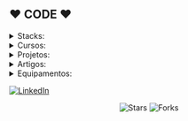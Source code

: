 ##  ♥ CODE ♥



<details>
  <summary>Stacks:</summary>
	<h4>Linguagens:</h4>
		<p>
			<img align="center" alt="C++" src="https://img.shields.io/badge/C%2B%2B-00599C?style=for-the-badge&logo=c%2B%2B&logoColor=white">
			<img align="center" alt="C" src="https://img.shields.io/badge/C-00599C?style=for-the-badge&logo=c&logoColor=white">
			<img align="center" alt="C#" src="https://img.shields.io/badge/C%23-239120?style=for-the-badge&logo=c-sharp&logoColor=white">
			<img align="center" alt="Python" src="https://img.shields.io/badge/python-3670A0?style=for-the-badge&logo=python&logoColor=ffdd54">
			<img align="center" alt="PHP" src="https://img.shields.io/badge/PHP-777BB4?style=for-the-badge&logo=php&logoColor=white">
			<img align="center" alt="Assembly" src="https://img.shields.io/badge/assembly%20script-%23000000.svg?style=for-the-badge&logo=assemblyscript&logoColor=white">
			<img align="center" alt="HTML5" src="https://img.shields.io/badge/HTML5-E34F26?style=for-the-badge&logo=html5&logoColor=white">
			<img align="center" alt="JavaScript" src="https://img.shields.io/badge/JavaScript-F7DF1E?style=for-the-badge&logo=javascript&logoColor=black">
			<img align="center" alt="CSS" src="https://img.shields.io/badge/CSS-1572B6?logo=css3&logoColor=fff">
		</p>
			<h4>Frameworks e Bibliotecas:</h4>
		<p>
			<img align="center" alt="Flask" src="https://img.shields.io/badge/flask-%23000.svg?style=for-the-badge&logo=flask&logoColor=white">
			<img align="center" alt="React Native" src="https://img.shields.io/badge/React_Native-20232A?style=for-the-badge&logo=react&logoColor=61DAFB">
			<img align="center" alt="React" src="https://img.shields.io/badge/React-20232A?style=for-the-badge&logo=react&logoColor=61DAFB">
			<img align="center" alt="NodeJS" src="https://img.shields.io/badge/node.js-6DA55F?style=for-the-badge&logo=node.js&logoColor=white">
			<img align="center" alt="Django" src="https://img.shields.io/badge/django-%23092E20.svg?style=for-the-badge&logo=django&logoColor=white">
			<img align="center" alt="Bootstrap" src="https://img.shields.io/badge/-boostrap-0D1117?style=for-the-badge&logo=bootstrap&labelColor=0D1117">
			<img align="center" alt="Anaconda" src="https://img.shields.io/badge/Anaconda-%2344A833.svg?style=for-the-badge&logo=anaconda&logoColor=white">
			<img align="center" alt="CUDA" src="https://img.shields.io/badge/cuda-000000.svg?style=for-the-badge&logo=nVIDIA&logoColor=green">
			<img align="center" alt="PyTest" src="https://img.shields.io/badge/pytest-%23ffffff.svg?style=for-the-badge&logo=pytest&logoColor=2f9fe3">
		</p>
			<h4>Bancos de Dados:</h4>
		<p>
			<img align="center" alt="MongoDB" src="https://img.shields.io/badge/MongoDB-%234ea94b.svg?style=for-the-badge&logo=mongodb&logoColor=white">
			<img align="center" alt="SQLite" src="https://img.shields.io/badge/SQLite-000?style=for-the-badge&logo=sqlite&logoColor=07405E">]
			<img align="center" alt="MySQL" src="https://img.shields.io/badge/MySQL-00000F?style=for-the-badge&logo=mysql&logoColor=white">
		</p>
			<h4>Ferramentas de Desenvolvimento:</h4>
		<p>
			<img align="center" alt="GitHub" src="https://img.shields.io/badge/GitHub-100000?style=for-the-badge&logo=github&logoColor=white">
			<img align="center" alt="Postman" src="https://img.shields.io/badge/Postman-FF6C37.svg?style=for-the-badge&logo=Postman&logoColor=white">
			<img align="center" alt="Vscode" src="https://img.shields.io/badge/Vscode-007ACC?style=for-the-badge&logo=visual-studio-code&logoColor=white">
			<img align="center" alt="Notepad++" src="https://img.shields.io/badge/Notepad++-90E59A.svg?style=for-the-badge&logo=notepad%2b%2b&logoColor=black">
			<img align="center" alt="Docker" src="https://img.shields.io/badge/docker-%230db7ed.svg?style=for-the-badge&logo=docker&logoColor=white">
			<img align="center" alt="Power BI" src="https://img.shields.io/badge/power_bi-F2C811?style=for-the-badge&logo=powerbi&logoColor=black">
		</p>
			<h4>Sistemas Operacionais:</h4>
		<p>
			<img align="center" alt="Windows" src="https://img.shields.io/badge/Windows-000?style=for-the-badge&logo=windows&logoColor=2CA5E0">
			<img align="center" alt="Android" src="https://img.shields.io/badge/Android-3DDC84?style=for-the-badge&logo=android&logoColor=white">
		</p>
			<h4>Plataformas e Serviços em Nuvem e Servidor:</h4>
		<p>
			<img align="center" alt="AWS" src="https://img.shields.io/badge/AWS-000.svg?style=for-the-badge&logo=amazon-aws&logoColor=white">
			<img align="center" alt="Apache" src="https://img.shields.io/badge/apache-%23D42029.svg?style=for-the-badge&logo=apache&logoColor=white">
			<img align="center" alt="Hostinger" src="https://img.shields.io/badge/Hostinger-673DE6?logo=hostinger&logoColor=fff">
		</p>
			<h4>Computação Espacial</h4>
		<p>
			<img align="center" alt="Sketchup" src="https://img.shields.io/badge/SketchUp-005F9E?style=for-the-badge&logo=sketchup&logoColor=white">
			<img align="center" alt="Unreal Engine" src="https://img.shields.io/badge/unrealengine-%23313131.svg?style=for-the-badge&logo=unrealengine&logoColor=white">
			<img align="center" alt="Meta" src="https://img.shields.io/badge/Meta-%230467DF.svg?style=for-the-badge&logo=Meta&logoColor=white">
			<img align="center" alt="Blender" src="https://img.shields.io/badge/Blender-%23F5792A.svg?logo=blender&logoColor=white">
			<img align="center" alt="SteamVR" src="https://img.shields.io/badge/SteamVR-%23232F3E.svg?logo=steam&logoColor=white">
			<img align="center" alt="Oculus" src="https://img.shields.io/badge/Oculus-%231A1A1A.svg?logo=oculus&logoColor=white">		
		</p>
</details>


<details>
  <summary>Cursos:</summary>
	<h4>Particulares:</h4>
		<table>
			<tr>
				<td><a href="https://github.com/caio-rossi/Curso_UnrealEngine5-VR"><b>Unreal Engine 5 para VR</b></a></td>
				<td>Acesso somente para membros</td>
				<td><a href="https://github.com/sponsors/caioross"><img align="center" alt="sponsor" src="https://img.shields.io/badge/sponsor-30363D?style=for-the-badge&logo=GitHub-Sponsors&logoColor=#white"></a></td>
			</tr>
			<tr>
				<td><a href="https://github.com/caio-rossi/Curso_Python-NV03-DominioCompleto"><b>Python Dominio Completo</b></a></td>
				<td>Acesso somente para membros</td>
				<td><a href="https://github.com/sponsors/caioross"><img align="center" alt="sponsor" src="https://img.shields.io/badge/sponsor-30363D?style=for-the-badge&logo=GitHub-Sponsors&logoColor=#white"></a></td>
			</tr>
			<tr>
				<td><a href="https://github.com/caio-rossi/Curso_PHP-NV01"><b>PHP NV-01</b></a></td>
				<td>Acesso somente para membros</td>
				<td><a href="https://github.com/sponsors/caioross"><img align="center" alt="sponsor" src="https://img.shields.io/badge/sponsor-30363D?style=for-the-badge&logo=GitHub-Sponsors&logoColor=#white"></a></td>
			</tr>
			<tr>
				<td><a href="https://github.com/caio-rossi/Curso_PHP-NV02"><b>PHP NV-02</b></a></td>
				<td>Acesso somente para membros</td>
				<td><a href="https://github.com/sponsors/caioross"><img align="center" alt="sponsor" src="https://img.shields.io/badge/sponsor-30363D?style=for-the-badge&logo=GitHub-Sponsors&logoColor=#white"></a></td>
			</tr>
			<tr>
				<td><a href="https://github.com/caio-rossi/Curso_SQL-DominioCompleto"><b>SQL Dominio Completo</b></a></td>
				<td>Acesso somente para membros</td>
				<td><a href="https://github.com/sponsors/caioross"><img align="center" alt="sponsor" src="https://img.shields.io/badge/sponsor-30363D?style=for-the-badge&logo=GitHub-Sponsors&logoColor=#white"></a></td>
			</tr>
		</table>
	<h4>Livres:</h4>
		<table>
			<tr>
				<td><a href="https://github.com/caio-rossi/Curso_HTML-CSS-JScript"><b>HTML5 CSS3 & JScript</b></a></td>
				<td><img alt="Stars" src="https://img.shields.io/github/stars/caio-rossi/Curso_HTML-CSS-JScript?style=flat-square&labelColor=343b41"/></td>
				<td><img alt="Forks" src="https://img.shields.io/github/forks/caio-rossi/Curso_HTML-CSS-JScript?style=flat-square&labelColor=343b41"/></td>
				<td><img alt="Issues" src="https://img.shields.io/github/issues/caio-rossi/Curso_HTML-CSS-JScript?style=flat-square&labelColor=343b41"/></td>
				<td><img alt="Pull Requests" src="https://img.shields.io/github/issues-pr/caio-rossi/Curso_HTML-CSS-JScript?style=flat-square&labelColor=343b41"/></td>
			</tr>
			<tr>
				<td><a href="https://github.com/caio-rossi/Curso_Assembly"><b>Assembly</b></a></td>
				<td><img alt="Stars" src="https://img.shields.io/github/stars/caio-rossi/Curso_Assembly?style=flat-square&labelColor=343b41"/></td>
				<td><img alt="Forks" src="https://img.shields.io/github/forks/caio-rossi/Curso_Assembly?style=flat-square&labelColor=343b41"/></td>
				<td><img alt="Issues" src="https://img.shields.io/github/issues/caio-rossi/Curso_Assembly?style=flat-square&labelColor=343b41"/></td>
				<td><img alt="Pull Requests" src="https://img.shields.io/github/issues-pr/caio-rossi/Curso_Assembly?style=flat-square&labelColor=343b41"/></td>
			</tr>
			<tr>
				<td><a href="https://github.com/caio-rossi/Curso_github"><b>Github para Devs</b></a></td>
				<td><img alt="Stars" src="https://img.shields.io/github/stars/caio-rossi/Curso_github?style=flat-square&labelColor=343b41"/></td>
				<td><img alt="Forks" src="https://img.shields.io/github/forks/caio-rossi/Curso_github?style=flat-square&labelColor=343b41"/></td>
				<td><img alt="Issues" src="https://img.shields.io/github/issues/caio-rossi/Curso_github?style=flat-square&labelColor=343b41"/></td>
				<td><img alt="Pull Requests" src="https://img.shields.io/github/issues-pr/caio-rossi/Curso_github?style=flat-square&labelColor=343b41"/></td>
			</tr>
			<tr>
				<td><a href="https://github.com/caio-rossi/Curso_Arduino"><b>Programação para Arduino</b></a></td>
				<td><img alt="Stars" src="https://img.shields.io/github/stars/caio-rossi/Curso_Arduino?style=flat-square&labelColor=343b41"/></td>
				<td><img alt="Forks" src="https://img.shields.io/github/forks/caio-rossi/Curso_Arduino?style=flat-square&labelColor=343b41"/></td>
				<td><img alt="Issues" src="https://img.shields.io/github/issues/caio-rossi/Curso_Arduino?style=flat-square&labelColor=343b41"/></td>
				<td><img alt="Pull Requests" src="https://img.shields.io/github/issues-pr/caio-rossi/Curso_Arduino?style=flat-square&labelColor=343b41"/></td>
			</tr>
		</table>
	<h4>Clarify:</h4>
		<table>
			<tr>
				<td><a href="https://github.com/Clarify-Cursos/Curso_Python-NV01"><b>Python NV-01</b></a></td>
				<td>Acesso somente para Alunos</td>
			</tr>
			<tr>
				<td><a href="https://github.com/Clarify-Cursos/Curso_Python-NV02-AnaliseDeDados"><b>Python NV-02 - Analise de Dados</b></a></td>
				<td>Acesso somente para Alunos</td>
			</tr>
			<tr>
				<td><a href="https://github.com/Clarify-Cursos/Curso_SQL-NV01"><b>SQL NV-01</b></a></td>
				<td>Acesso somente para Alunos</td>
			</tr>
			<tr>
				<td><a href="https://github.com/Clarify-Cursos/Curso_PowerBI"><b>Power BI</b></a></td>
				<td>Acesso somente para Alunos</td>
			</tr>
		</table>
</details>




<details>
  <summary>Projetos:</summary>

<table>
	  <tr>
      <td><a href="https://github.com/caioross/NostalgiaGPT"><b>NostalgiaGPT</b></a></td>
      <td><img alt="Stars" src="https://img.shields.io/github/stars/caioross/NostalgiaGPT?style=flat-square&labelColor=343b41"/></td>
      <td><img alt="Forks" src="https://img.shields.io/github/forks/caioross/NostalgiaGPT?style=flat-square&labelColor=343b41"/></td>
      <td><img alt="Issues" src="https://img.shields.io/github/issues/caioross/NostalgiaGPT?style=flat-square&labelColor=343b41"/></td>
      <td><img alt="Pull Requests" src="https://img.shields.io/github/issues-pr/caioross/NostalgiaGPT?style=flat-square&labelColor=343b41"/></td>
	  <td> Acesso Livre </td>
    </tr>
    <tr>
      <td><a href="https://github.com/caioross/WeeDoo"><b>WeeDoo</b></a></td>
      <td><img alt="Stars" src="https://img.shields.io/github/stars/caioross/WeeDoo?style=flat-square&labelColor=343b41"/></td>
      <td><img alt="Forks" src="https://img.shields.io/github/forks/caioross/WeeDoo?style=flat-square&labelColor=343b41"/></td>
      <td><img alt="Issues" src="https://img.shields.io/github/issues/caioross/WeeDoo?style=flat-square&labelColor=343b41"/></td> 
      <td><img alt="Pull Requests" src="https://img.shields.io/github/issues-pr/caioross/WeeDoo?style=flat-square&labelColor=343b41"/></td>
	  <td><a href="https://github.com/sponsors/caioross"><img align="center" alt="sponsor" src="https://img.shields.io/badge/sponsor-30363D?style=for-the-badge&logo=GitHub-Sponsors&logoColor=#white"></a></td>
    </tr>
<tr>
      <td><a href="https://github.com/caioross/Xornal"><b>Xornal</b></a></td>
      <td><img alt="Stars" src="https://img.shields.io/github/stars/caioross/Xornal?style=flat-square&labelColor=343b41"/></td>
      <td><img alt="Forks" src="https://img.shields.io/github/forks/caioross/Xornal?style=flat-square&labelColor=343b41"/></td>
      <td><img alt="Issues" src="https://img.shields.io/github/issues/caioross/Xornal?style=flat-square&labelColor=343b41"/></td>
      <td><img alt="Pull Requests" src="https://img.shields.io/github/issues-pr/caioross/Xornal?style=flat-square&labelColor=343b41"/></td>
	  <td><a href="https://github.com/sponsors/caioross"><img align="center" alt="sponsor" src="https://img.shields.io/badge/sponsor-30363D?style=for-the-badge&logo=GitHub-Sponsors&logoColor=#white"></a></td>
    </tr>
<tr>
      <td><a href="https://github.com/caioross/GeladeiraInteligente"><b>Geladeira Inteligente</b></a></td>
      <td><img alt="Stars" src="https://img.shields.io/github/stars/caioross/GeladeiraInteligente?style=flat-square&labelColor=343b41"/></td>
      <td><img alt="Forks" src="https://img.shields.io/github/forks/caioross/GeladeiraInteligente?style=flat-square&labelColor=343b41"/></td>
      <td><img alt="Issues" src="https://img.shields.io/github/issues/caioross/GeladeiraInteligente?style=flat-square&labelColor=343b41"/></td>
      <td><img alt="Pull Requests" src="https://img.shields.io/github/issues-pr/caioross/GeladeiraInteligente?style=flat-square&labelColor=343b41"/></td>
    <td> Acesso Livre </td>
	</tr>

<tr>
      <td><a href="https://github.com/caioross/EstacaoMeteorologica"><b>EstacaoMeteorologica</b></a></td>
      <td><img alt="Stars" src="https://img.shields.io/github/stars/caioross/EstacaoMeteorologica?style=flat-square&labelColor=343b41"/></td>
      <td><img alt="Forks" src="https://img.shields.io/github/forks/caioross/EstacaoMeteorologica?style=flat-square&labelColor=343b41"/></td>
      <td><img alt="Issues" src="https://img.shields.io/github/issues/caioross/EstacaoMeteorologica?style=flat-square&labelColor=343b41"/></td>
      <td><img alt="Pull Requests" src="https://img.shields.io/github/issues-pr/caioross/EstacaoMeteorologica?style=flat-square&labelColor=343b41"/></td>
	  <td> Acesso Livre </td>
    </tr>
    <tr>
      <td><a href="https://github.com/Abre-Mundos/ShoppingTrem"><b>ShoppingTrem</b></a></td>
      <td><img alt="Stars" src="https://img.shields.io/github/stars/Abre-Mundos/ShoppingTrem?style=flat-square&labelColor=343b41"/></td>
      <td><img alt="Forks" src="https://img.shields.io/github/forks/Abre-Mundos/ShoppingTrem?style=flat-square&labelColor=343b41"/></td>
      <td><img alt="Issues" src="https://img.shields.io/github/issues/Abre-Mundos/ShoppingTrem?style=flat-square&labelColor=343b41"/></td>
      <td><img alt="Pull Requests" src="https://img.shields.io/github/issues-pr/Abre-Mundos/ShoppingTrem?style=flat-square&labelColor=343b41"/></td>
	  <td><a href="https://github.com/sponsors/caioross"><img align="center" alt="sponsor" src="https://img.shields.io/badge/sponsor-30363D?style=for-the-badge&logo=GitHub-Sponsors&logoColor=#white"></a></td>
    </tr>
    <tr>
      <td><a href="https://github.com/Abre-Mundos/GhostHands-VR"><b>GhostHands-VR</b></a></td>
      <td><img alt="Stars" src="https://img.shields.io/github/stars/Abre-Mundos/GhostHands-VR?style=flat-square&labelColor=343b41"/></td>
      <td><img alt="Forks" src="https://img.shields.io/github/forks/Abre-Mundos/GhostHands-VR?style=flat-square&labelColor=343b41"/></td>
      <td><img alt="Issues" src="https://img.shields.io/github/issues/Abre-Mundos/GhostHands-VR?style=flat-square&labelColor=343b41"/></td>
      <td><img alt="Pull Requests" src="https://img.shields.io/github/issues-pr/Abre-Mundos/GhostHands-VR?style=flat-square&labelColor=343b41"/></td>
	  <td> Acesso Livre </td>
    </tr>
    <tr>
      <td><a href="https://github.com/caioross/PixTracker"><b>PixTracker</b></a></td>
      <td><img alt="Stars" src="https://img.shields.io/github/stars/caioross/PixTracker?style=flat-square&labelColor=343b41"/></td>
      <td><img alt="Forks" src="https://img.shields.io/github/forks/caioross/PixTracker?style=flat-square&labelColor=343b41"/></td>
      <td><img alt="Issues" src="https://img.shields.io/github/issues/caioross/PixTracker?style=flat-square&labelColor=343b41"/></td>
      <td><img alt="Pull Requests" src="https://img.shields.io/github/issues-pr/caioross/PixTracker?style=flat-square&labelColor=343b41"/></td>
	  <td><a href="https://github.com/sponsors/caioross"><img align="center" alt="sponsor" src="https://img.shields.io/badge/sponsor-30363D?style=for-the-badge&logo=GitHub-Sponsors&logoColor=#white"></a></td>
    </tr>
	<tr>
      <td><a href="https://github.com/caioross/FeedLeaf"><b>FeedLeaf</b></a></td>
      <td><img alt="Stars" src="https://img.shields.io/github/stars/caioross/FeedLeaf?style=flat-square&labelColor=343b41"/></td>
      <td><img alt="Forks" src="https://img.shields.io/github/forks/caioross/FeedLeaf?style=flat-square&labelColor=343b41"/></td>
      <td><img alt="Issues" src="https://img.shields.io/github/issues/caioross/FeedLeaf?style=flat-square&labelColor=343b41"/></td>
      <td><img alt="Pull Requests" src="https://img.shields.io/github/issues-pr/caioross/FeedLeaf?style=flat-square&labelColor=343b41"/></td>
	  <td><a href="https://github.com/sponsors/caioross"><img align="center" alt="sponsor" src="https://img.shields.io/badge/sponsor-30363D?style=for-the-badge&logo=GitHub-Sponsors&logoColor=#white"></a></td>
    </tr>
	<tr>
      <td><a href="https://github.com/caioross/OlhoDoIzidoro"><b>OlhoDoIzidoro</b></a></td>
      <td><img alt="Stars" src="https://img.shields.io/github/stars/caioross/OlhoDoIzidoro?style=flat-square&labelColor=343b41"/></td>
      <td><img alt="Forks" src="https://img.shields.io/github/forks/caioross/OlhoDoIzidoro?style=flat-square&labelColor=343b41"/></td>
      <td><img alt="Issues" src="https://img.shields.io/github/issues/caioross/OlhoDoIzidoro?style=flat-square&labelColor=343b41"/></td>
      <td><img alt="Pull Requests" src="https://img.shields.io/github/issues-pr/caioross/OlhoDoIzidoro?style=flat-square&labelColor=343b41"/></td>
	  <td><a href="https://github.com/sponsors/caioross"><img align="center" alt="sponsor" src="https://img.shields.io/badge/sponsor-30363D?style=for-the-badge&logo=GitHub-Sponsors&logoColor=#white"></a></td>
    </tr>
	<tr>
      <td><a href="https://github.com/caioross/PixTracker"><b>Impressora 3D BRCheap</b></a></td>
      <td><img alt="Stars" src="https://img.shields.io/github/stars/caioross/PixTracker?style=flat-square&labelColor=343b41"/></td>
      <td><img alt="Forks" src="https://img.shields.io/github/forks/caioross/PixTracker?style=flat-square&labelColor=343b41"/></td>
      <td><img alt="Issues" src="https://img.shields.io/github/issues/caioross/PixTracker?style=flat-square&labelColor=343b41"/></td>
      <td><img alt="Pull Requests" src="https://img.shields.io/github/issues-pr/caioross/PixTracker?style=flat-square&labelColor=343b41"/></td>
	  <td> Acesso Livre </td>
    </tr>
	<tr>
      <td><a href="https://github.com/Abre-Mundos/VR-RavinasCriaturas"><b>VR Ravinas e Criaturas</b></a></td>
      <td><img alt="Stars" src="https://img.shields.io/github/stars/Abre-Mundos/VR-RavinasCriaturas?style=flat-square&labelColor=343b41"/></td>
      <td><img alt="Forks" src="https://img.shields.io/github/forks/Abre-Mundos/VR-RavinasCriaturas?style=flat-square&labelColor=343b41"/></td>
      <td><img alt="Issues" src="https://img.shields.io/github/issues/Abre-Mundos/VR-RavinasCriaturas?style=flat-square&labelColor=343b41"/></td>
      <td><img alt="Pull Requests" src="https://img.shields.io/github/issues-pr/Abre-Mundos/VR-RavinasCriaturas?style=flat-square&labelColor=343b41"/></td>
	  <td><a href="https://github.com/sponsors/caioross"><img align="center" alt="sponsor" src="https://img.shields.io/badge/sponsor-30363D?style=for-the-badge&logo=GitHub-Sponsors&logoColor=#white"></a></td>
    </tr>
	<tr>
      <td><a href="https://github.com/Abre-Mundos/VR-DigitalTwin_Soccer"><b>VR Digital Twin</b></a></td>
      <td><img alt="Stars" src="https://img.shields.io/github/stars/Abre-Mundos/VR-DigitalTwin_Soccer?style=flat-square&labelColor=343b41"/></td>
      <td><img alt="Forks" src="https://img.shields.io/github/forks/Abre-Mundos/VR-DigitalTwin_Soccer?style=flat-square&labelColor=343b41"/></td>
      <td><img alt="Issues" src="https://img.shields.io/github/issues/Abre-Mundos/VR-DigitalTwin_Soccer?style=flat-square&labelColor=343b41"/></td>
      <td><img alt="Pull Requests" src="https://img.shields.io/github/issues-pr/Abre-Mundos/VR-DigitalTwin_Soccer?style=flat-square&labelColor=343b41"/></td><td><a href="https://github.com/sponsors/caioross"><img align="center" alt="sponsor" src="https://img.shields.io/badge/sponsor-30363D?style=for-the-badge&logo=GitHub-Sponsors&logoColor=#white"></a></td>
    </tr>
	<tr>
      <td><a href="https://github.com/Abre-Mundos/VR-InsideMe"><b>VR InsideMe</b></a></td>
      <td><img alt="Stars" src="https://img.shields.io/github/stars/Abre-Mundos/VR-InsideMe?style=flat-square&labelColor=343b41"/></td>
      <td><img alt="Forks" src="https://img.shields.io/github/forks/Abre-Mundos/VR-InsideMe?style=flat-square&labelColor=343b41"/></td>
      <td><img alt="Issues" src="https://img.shields.io/github/issues/Abre-Mundos/VR-InsideMe?style=flat-square&labelColor=343b41"/></td>
      <td><img alt="Pull Requests" src="https://img.shields.io/github/issues-pr/Abre-Mundos/VR-InsideMe?style=flat-square&labelColor=343b41"/></td>
	  <td><a href="https://github.com/sponsors/caioross"><img align="center" alt="sponsor" src="https://img.shields.io/badge/sponsor-30363D?style=for-the-badge&logo=GitHub-Sponsors&logoColor=#white"></a></td>
    </tr>
	<tr>
      <td><a href="https://github.com/Abre-Mundos/OllamaUE5PluginLLM"><b>Ollama UE5 Plugin LLM</b></a></td>
      <td><img alt="Stars" src="https://img.shields.io/github/stars/Abre-Mundos/OllamaUE5PluginLLM?style=flat-square&labelColor=343b41"/></td>
      <td><img alt="Forks" src="https://img.shields.io/github/forks/Abre-Mundos/OllamaUE5PluginLLM?style=flat-square&labelColor=343b41"/></td>
      <td><img alt="Issues" src="https://img.shields.io/github/issues/Abre-Mundos/OllamaUE5PluginLLM?style=flat-square&labelColor=343b41"/></td>
      <td><img alt="Pull Requests" src="https://img.shields.io/github/issues-pr/Abre-Mundos/OllamaUE5PluginLLM?style=flat-square&labelColor=343b41"/></td>
	  <td> Acesso Livre </td>
    </tr>	
    <tr>
      <td><a href="https://github.com/caioross/CrowdCounter"><b>CrowdCounter</b></a></td>
      <td><img alt="Stars" src="https://img.shields.io/github/stars/caioross/CrowdCounter?style=flat-square&labelColor=343b41"/></td>
      <td><img alt="Forks" src="https://img.shields.io/github/forks/caioross/CrowdCounter?style=flat-square&labelColor=343b41"/></td>
      <td><img alt="Issues" src="https://img.shields.io/github/issues/caioross/CrowdCounter?style=flat-square&labelColor=343b41"/></td>
      <td><img alt="Pull Requests" src="https://img.shields.io/github/issues-pr/caioross/CrowdCounter?style=flat-square&labelColor=343b41"/></td>
	  <td> Acesso Livre </td>
    </tr>
</table>
</details>
<details>
  <summary>Artigos:</summary>
<ul>
  <li><a href="https://www.linkedin.com/pulse/vis%25C3%25A3o-de-1935-que-antecipou-o-futuro-caio-comitre-rossi--gachf/?trackingId=nODnWpxtR%2FKl4RAH7DE1YA%3D%3D"><b>A Visão de 1935 Que Antecipou o Futuro</b></a><br/><i>Stanley G. Weinbaum não é um nome que você vê em manchetes hoje, mas em 1935 ele fez algo impressionante</i></li>
</ul>

<ul>
  <li><a href="https://www.linkedin.com/pulse/heran%25C3%25A7a-de-c%25C3%25B3digo-caio-comitre-rossi--cjhbf/?trackingId=ho39zVmVQOaq32Jm5XDAug%3D%3D"><b>Herança de Código</b></a><br/><i>Você já se perguntou como seria o mundo se as linguagens de programação fossem como grandes famílias?</i></li>
</ul>

<ul>
  <li><a href="https://www.linkedin.com/pulse/o-futuro-da-cria%25C3%25A7%25C3%25A3o-de-blueprints-unreal-engine-que-comitre-rossi--x27if/?trackingId=ho39zVmVQOaq32Jm5XDAug%3D%3D"><b>O Futuro da Criação de Blueprints no Unreal Engine: O Que Vem por Aí?</b></a><br/><i>Eu sou fã de blueprints, e acho que eles revolucionaram o desenvolvimento para quem, como eu, valoriza a praticidade</i></li>
</ul>

<ul>
  <li><a href="https://www.linkedin.com/pulse/dan-o-lado-obscuro-do-chatgpt-caio-ross/?trackingId=ho39zVmVQOaq32Jm5XDAug%3D%3D"><b>DAN: o lado obscuro do ChatGPT</b></a><br/><i>A DAN pode fazer muitas coisas que as diretrizes do ChatGPT geralmente não permitem</i></li>
</ul>

<ul>
  <li><a href="https://www.linkedin.com/pulse/chatgpt-dan-do-anything-now-caio-ross/?trackingId=ho39zVmVQOaq32Jm5XDAug%3D%3D"><b>chatGPT DAN (Do Anything Now)</b></a><br/><i>Modelo do DAN referente ao artigo acima</i></li>
</ul>

<ul>
  <li><a href="https://www.linkedin.com/pulse/generative-adversarial-network-gan-caio-ross/?trackingId=ho39zVmVQOaq32Jm5XDAug%3D%3D"><b>Generative Adversarial Network (GAN)</b></a><br/><i>um sistema que coloca dois sistemas de IA (redes neurais) um contra o outro para melhorar a qualidade de seus resultados.</i></li>
</ul>

<ul>
  <li><a href="https://www.linkedin.com/pulse/super-lista-de-ais-pela-web-caio-ross/?trackingId=ho39zVmVQOaq32Jm5XDAug%3D%3D"><b>Super Lista de A.Is pela Web</b></a><br/><i>Inspirado em algumas publicações e posts aqui no IN, resolvi criar este artigo trazendo uma lista com as principais ferramentas desenvolvidas</i></li>
</ul>

<ul>
  <li><a href="https://www.linkedin.com/pulse/como-ia-pode-ajudar-evitar-casos-o-desfalque-cont%25C3%25A1bil-caio-ross/?trackingId=ho39zVmVQOaq32Jm5XDAug%3D%3D"><b>Como a IA pode ajudar a evitar casos como a inconsistência contábil recente?</b></a><br/><i>A prevenção de fraudes financeiras é um desafio crítico para as empresas, e a inteligência artificial tem o potencial de ser uma ferramenta poderosa</i></li>
</ul>

<ul>
  <li><a href="https://www.linkedin.com/pulse/o-que-aprendi-em-15-anos-como-programador-caio-ross/?trackingId=ho39zVmVQOaq32Jm5XDAug%3D%3D"><b>O que aprendi em 15 anos como programador</b></a><br/><i>Quando você aprende a programar, não aprende apenas a codificar. Um mundo totalmente novo e único se abre.</i></li>
</ul>

<ul>
  <li><a href="https://www.linkedin.com/pulse/resolvendo-esse-captcha-caio-rossi-/?trackingId=ho39zVmVQOaq32Jm5XDAug%3D%3D"><b>Resolvendo esse CAPTCHA</b></a><br/><i>Se você já navegou pela internet (o que, claramente, você fez), certamente já se deparou com os CAPTCHAs </i></li>
</ul>

<ul>
  <li><a href="https://www.linkedin.com/pulse/crie-seu-aplicativo-mobile-caio-rossi/?trackingId=ho39zVmVQOaq32Jm5XDAug%3D%3D"><b>Crie seu aplicativo mobile</b></a><br/><i>Uma ideia, por mais brilhante que seja, não vale muito se ficar apenas no papel.</i></li>
</ul>

<ul>
  <li><a href="https://www.linkedin.com/pulse/n%25C3%25A3o-leu-perdeu-caio-rossi/?trackingId=ho39zVmVQOaq32Jm5XDAug%3D%3D"><b>Não leu, perdeu</b></a><br/><i>Você já parou para pensar no que está cedendo toda vez que faz um registro em algum site, realiza uma compra online, instala um software ou joga algum game?</i></li>
</ul>

<ul>
  <li><a href="https://www.linkedin.com/pulse/intelig%25C3%25AAncia-artificial-e-bananas-caio-rossi/?trackingId=ho39zVmVQOaq32Jm5XDAug%3D%3D"><b>Inteligência artificial e bananas</b></a><br/><i>Tudo ao nosso redor envolve algum grau de tecnologia, desde o plástico que usamos até a banana que comemos.</i></li>
</ul>

<ul>
  <li><a href="https://www.linkedin.com/pulse/sobre-impressoras-3d-caio-rossi/?trackingId=ho39zVmVQOaq32Jm5XDAug%3D%3D"><b>Impressoras 3D</b></a><br/><i>Desde que Gutenberg revolucionou o mundo com sua prensa de tipos móveis, a humanidade tem se empenhado em desenvolver máquinas que possam replicar ideias e transformá-las em realidade.</i></li>
</ul>

<ul>
  <li><a href="https://www.linkedin.com/pulse/do-jogo-%25C3%25A0-mesa-de-opera%25C3%25A7%25C3%25A3o-caio-rossi/?trackingId=ho39zVmVQOaq32Jm5XDAug%3D%3D"><b>Do jogo à mesa de operação</b></a><br/><i>Na próxima vez que você assistir a um filme ou jogar um game, lembre-se: seu momento de lazer pode estar plantando a semente de uma revolução tecnológica.</i></li>
</ul>
</details>

<details>
  <summary>Equipamentos:</summary>
	<ul>
		<li>Notebook Lenovo Legion 5 AMD Ryzen 7 32GBRAM 2TBSSD RTX3050</li>
		<li>Meta Quest 3 256GB</li>
		<li>Expanscape Aurora 7 AMD Ryzen 9 128GBRAM 8TBSSD 2xRTX4060</li>
		<li>Impressora 3D Kossel Anycubic</li>
		<li>Arduino Mega R4 WIFI</li>
		<li>Raspberry PI4</li>
		<li>Samsung Galaxy Watch 2</li>
		<li>Rokoko Haptic Smartsuit Pro II </li>
	</ul>
</details>

<a href="https://www.linkedin.com/in/caiorossi/" target="_blank"><img alt="LinkedIn" src="https://img.shields.io/badge/linkedin-%230077B5.svg?&style=for-the-badge&logo=linkedin&logoColor=white" /></a>
<p align="center"><img alt="Stars" src="https://img.shields.io/github/stars/caioross/caioross?style=flat-square&labelColor=343b41"/> <img alt="Forks" src="https://img.shields.io/github/forks/caioross/caioross?style=flat-square&labelColor=343b41"/></p>

